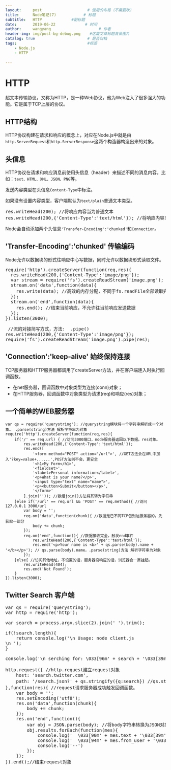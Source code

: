 ```yaml
---
layout:     post                    # 使用的布局（不需要改）
title:      Node笔记(7)            # 标题 
subtitle:   HTTP             #副标题
date:       2019-06-22             # 时间
author:     wangyang                     # 作者
header-img: img/post-bg-debug.png    #这篇文章标题背景图片
catalog: true                       # 是否归档
tags:                               #标签
    - Node.js
    - HTTP
     
---
```




HTTP
===================

超文本传输协议，又称为HTTP，是一种Web协议，他为Web注入了很多强大的功能。它是属于TCP上层的协议。

HTTP结构
--------------------
HTTP协议构建在请求和响应的概念上，对应在Node.js中就是由`http.ServerRequest`和`http.ServerResponse`这两个构造器构造出来的对象。

头信息
-------------
HTTP协议在请求和响应消息前使用头信息（header）来描述不同的消息内容。比如：`text、HTML、XML、JSON、PNG`等。

发送内容类型在头信息`Content-Type`中标注。

如果没有设置内容类型，客户端默认为`text/plain`普通文本类型。

<pre>res.writeHead(200); //将响应内容当为普通文本
res.writeHead(200,{'Content-Type':'text/html'}); //将响应内容当为HTML渲染</pre>

Node会自动添加两个头信息`'Transfer-Encoding':'chunked'`和`Connection`。

'Transfer-Encoding':'chunked' 传输编码
------------------------------
Node允许以数据块的形式往响应中心写数据，同时允许以数据块形式读取文件。
<pre>require('http').createServer(function(req,res){
  res.writeHead(200,{'Content-Type':'image/png'});
  var stream = require('fs').createReadStream('image.png');
  stream.on('data',function(data){
    res.write(data); //高效的内存分配，不同于fs.readFile全部读取完才写入res。
  });
  stream.on('end',function(data){
    res.end(); //结束当前响应，不允许往当前响应发送数据
  });
}).listen(3000);</pre>

<pre> //流的对接简写方式，方法:  .pipe()
res.writeHead(200,{'Content-Type':'image/png'});
require('fs').createReadStream('image.png').pipe(res);</pre>

'Connection':'keep-alive' 始终保持连接
------------------------

TCP服务器和HTTP服务器都调用了createServer方法，并在客户端连入时执行回调函数。

* 在net服务器，回调函数中对象类型为连接(conn)对象；
* 在HTTP服务器，回调函数中对象类型为请求(req)和响应(res)对象；

一个简单的WEB服务器
-------------------------
   
    var qs = require('querystring'); //querystring模块将一个字符串解析成一个对象。 .parse(string)方法 解析字符串为对象
    require('http').createServer(function(req,res){
		if('/' == req.url) { //访问3000端口，node服务器返回以下数据。res对象。
			res.writeHead(200,{'Content-Type':'text/html'});
			res.end([
				'<form method="POST" action="/url">', //GET方法会在URL中加入'?key=value+......',POST方法则不会，更安全
				'<h1>My Form</h1>',
				'<fieldset>',
				'<label>Personal information</label>',
				'<p>What is your name?</p>',
				'<input type="text" name="name">',
				'<p><button>Submit</button></p>',
				'</form>'
			].join('')); //数组join()方法将其转为字符串
		}else if('/url' == req.url && 'POST' == req.method){ //访问127.0.0.1 3000/url
			var body = '';
			req.on('data',function(chunk){ //数据是已不同TCP包到达服务器的，先获取一部分
				body += chunk;
			});
			req.on('end',function(){ //数据接收完全，触发end事件
				res.writeHead(200,{'Content-Type':'text/html'});
			    res.end('<p>Your name is <b>' + qs.parse(body).name + '</b></p>'); // qs.parse(body).name，.parse(string)方法 解析字符串为对象
			}); 
		}else{ //访问其他地址，不设置的话，服务器没响应的话，浏览器会一直挂起。
			res.writeHead(404);
			res.end('Not Found');
		}
    }).listen(3000);
 

Twitter Search 客户端
---------------------------
<pre>var qs = require('querystring');
var http = require('http');

var search = process.argv.slice(2).join(' ').trim();

if(!search.length){
	return console.log('\n Usage: node client.js <search term>\n ');
}

console.log('\n serching for: \033[96m' + search + '\033[39m\n');

http.request({ //http.request建立request对象
	host: 'search.twitter.com',
	path: '/search.json?' + qs.stringify({q:search}) //qs.stringify()将对象变为字符串
},function(res){ //request请求服务器成功触发回调函数。
	var body = '';
	res.setEncoding('utf8');
	res.on('data',function(chunk){
		body += chunk;
	});
	res.on('end',function(){
		var obj = JSON.parse(body); //将body字符串转换为JSON对象
		obj.results.forEach(function(mes){
			console.log('  \033[90m' + mes.text + '\033[39m');
			console.log('  \033[94m' + mes.from_user + '\033[39m');
			console.log('--')
		});
	});
}).end();//结束request对象</pre>